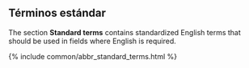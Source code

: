 ## Términos estándar

The section **Standard terms** contains standardized English terms that should be used in fields where English is required.

{% include common/abbr_standard_terms.html %}